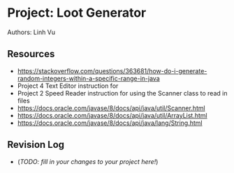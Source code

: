 # Project: Loot Generator

Authors: Linh Vu

## Resources

- https://stackoverflow.com/questions/363681/how-do-i-generate-random-integers-within-a-specific-range-in-java
- Project 4 Text Editor instruction for
- Project 2 Speed Reader instruction for using the Scanner class to read in files
- https://docs.oracle.com/javase/8/docs/api/java/util/Scanner.html
- https://docs.oracle.com/javase/8/docs/api/java/util/ArrayList.html
- https://docs.oracle.com/javase/8/docs/api/java/lang/String.html

## Revision Log

- (_TODO: fill in your changes to your project here!_)
